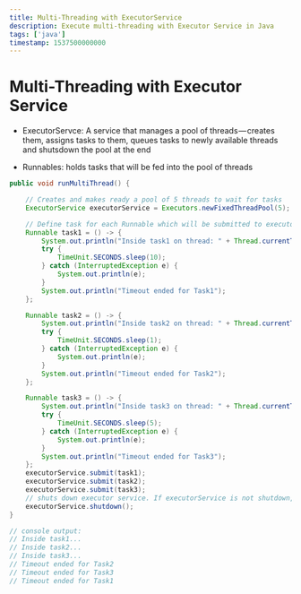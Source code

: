 ```yaml
---
title: Multi-Threading with ExecutorService
description: Execute multi-threading with Executor Service in Java
tags: ['java']
timestamp: 1537500000000
---
```


# Multi-Threading with Executor Service

* ExecutorServce: A service that manages a pool of threads — creates them, assigns tasks to them, queues tasks to newly available threads and shutsdown the pool at the end

* Runnables: holds tasks that will be fed into the pool of threads

```java
public void runMultiThread() {

    // Creates and makes ready a pool of 5 threads to wait for tasks
    ExecutorService executorService = Executors.newFixedThreadPool(5);

    // Define task for each Runnable which will be submitted to executorService for assingment to threads
    Runnable task1 = () -> {
        System.out.println("Inside task1 on thread: " + Thread.currentThread().getName());
        try {
            TimeUnit.SECONDS.sleep(10);
        } catch (InterruptedException e) {
            System.out.println(e);
        }
        System.out.println("Timeout ended for Task1");
    };

    Runnable task2 = () -> {
        System.out.println("Inside task2 on thread: " + Thread.currentThread().getName());
        try {
            TimeUnit.SECONDS.sleep(1);
        } catch (InterruptedException e) {
            System.out.println(e);
        }
        System.out.println("Timeout ended for Task2");
    };

    Runnable task3 = () -> {
        System.out.println("Inside task3 on thread: " + Thread.currentThread().getName());
        try {
            TimeUnit.SECONDS.sleep(5);
        } catch (InterruptedException e) {
            System.out.println(e);
        }
        System.out.println("Timeout ended for Task3");
    };
    executorService.submit(task1);
    executorService.submit(task2);
    executorService.submit(task3);
    // shuts down executor service. If executorService is not shutdown, the pool will continue to wait for incoming tasks, causing the program to run forever.
    executorService.shutdown();
}

// console output:
// Inside task1...
// Inside task2...
// Inside task3...
// Timeout ended for Task2
// Timeout ended for Task3
// Timeout ended for Task1
````
<PostDate />
<PageTags />
